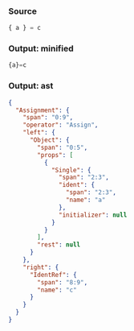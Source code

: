 ### Source
```js parse:expr
{ a } = c
```

### Output: minified
```js
{a}=c
```

### Output: ast
```json
{
  "Assignment": {
    "span": "0:9",
    "operator": "Assign",
    "left": {
      "Object": {
        "span": "0:5",
        "props": [
          {
            "Single": {
              "span": "2:3",
              "ident": {
                "span": "2:3",
                "name": "a"
              },
              "initializer": null
            }
          }
        ],
        "rest": null
      }
    },
    "right": {
      "IdentRef": {
        "span": "8:9",
        "name": "c"
      }
    }
  }
}
```
